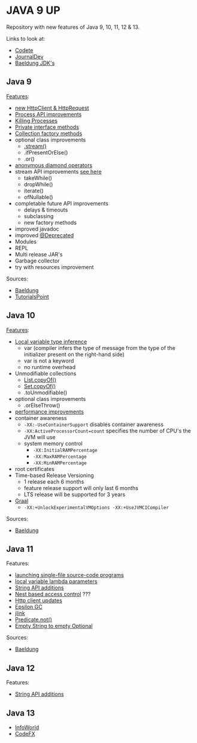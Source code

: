 # JAVA 9 UP

Repository with new features of Java 9, 10, 11, 12 & 13.

Links to look at: 
- [Codete](https://codete.com/blog/java-8-java-11-quick-guide/)
- [JournalDev](https://www.journaldev.com/24601/java-11-features)
- [Baeldung JDK's](https://www.baeldung.com/oracle-jdk-vs-openjdk)

## Java 9

[Features](src/main/java/be/infosupport/java9up/java9/Java9Features.java): 
- [new HttpClient & HttpRequest](src/main/java/be/infosupport/java9up/java9/Java9Features.java#L29)
- [Process API improvements](src/main/java/be/infosupport/java9up/java9/Java9Features.java#L49)
- [Killing Processes](src/main/java/be/infosupport/java9up/java9/Java9Features.java#L67)
- [Private interface methods](src/main/java/be/infosupport/java9up/java9/JavaFeatures.java#L8)
- [Collection factory methods](src/main/java/be/infosupport/java9up/java9/Java9Features.java#L86)
- optional class improvements
    - [.stream()](src/main/java/be/infosupport/java9up/java9/Java9Features.java#L141)
    - .ifPresentOrElse()
    - .or()
- [anonymous diamond operators](src/main/java/be/infosupport/java9up/java9/Java9Features.java#L154)
- stream API improvements [see here](https://www.tutorialspoint.com/java9/java9_stream_api_improvements.htm)
    - takeWhile()
    - dropWhile()
    - iterate()
    - ofNullable()
- completable future API improvements
    - delays & timeouts
    - subclassing
    - new factory methods
- improved javadoc
- improved [@Deprecated](src/main/java/be/infosupport/java9up/java9/Java9Features.java#L114)
- Modules
- REPL
- Multi release JAR's
- Garbage collector
- try with resources improvement

Sources:
- [Baeldung](https://www.baeldung.com/new-java-9)
- [TutorialsPoint](https://www.tutorialspoint.com/java9/index.htm)

## Java 10

[Features](https://www.baeldung.com/java-10-overview):
- [Local variable type inference](https://www.baeldung.com/java-10-local-variable-type-inference)
    - var (compiler infers the type of message from the type of the initializer present on the right-hand side)
    - var is not a keyword
    - no runtime overhead
- Unmodifiable collections
    - [List.copyOf()](https://www.baeldung.com/java-copy-list-to-another)
    - [Set.copyOf()](https://www.baeldung.com/java-copy-sets)
    - .toUnmodifiable()
- optional class improvements
    - .orElseThrow()
- [performance improvements](https://www.baeldung.com/java-10-performance-improvements)
- container awareness
    - `-XX:-UseContainerSupport` disables container awareness
    - `-XX:ActiveProcessorCount=count` specifies the number of CPU's the JVM will use
    - system memory control
        - `-XX:InitialRAMPercentage` 
        - `-XX:MaxRAMPercentage`
        - `-XX:MinRAMPercentage`
- root certificates
- Time-based Release Versioning
    - 1 release each 6 months
    - feature release support will only last 6 months
    - LTS release will be supported for 3 years
- [Graal](https://www.baeldung.com/graal-java-jit-compiler)
    - `-XX:+UnlockExperimentalVMOptions -XX:+UseJVMCICompiler`

Sources:
- [Baeldung](https://www.baeldung.com/java-10-overview)

## Java 11

Features:
- [launching single-file source-code programs](https://www.baeldung.com/java-single-file-source-code)
- [local variable lambda parameters](https://www.baeldung.com/java-var-lambda-params)
- [String API additions](https://www.baeldung.com/java-11-string-api)
- [Nest based access control](https://www.baeldung.com/java-nest-based-access-control) ???
- [Http client updates](https://www.baeldung.com/java-9-http-client)
- [Epsilon GC](https://www.baeldung.com/jvm-epsilon-gc-garbage-collector)
- [jlink](https://www.baeldung.com/jlink)
- [Predicate.not()](https://www.baeldung.com/java-negate-predicate-method-reference)
- [Empty String to empty Optional](https://www.baeldung.com/java-empty-string-to-empty-optional)

Sources:
- [Baeldung](https://github.com/eugenp/tutorials/tree/master/core-java-modules/core-java-11)

## Java 12

Features:
- [String API additions](https://www.baeldung.com/java12-string-api)

## Java 13

- [InfoWorld](https://www.infoworld.com/article/3340052/jdk-13-the-new-features-in-java-13.html)
- [CodeFX](https://blog.codefx.org/java/text-blocks/)
